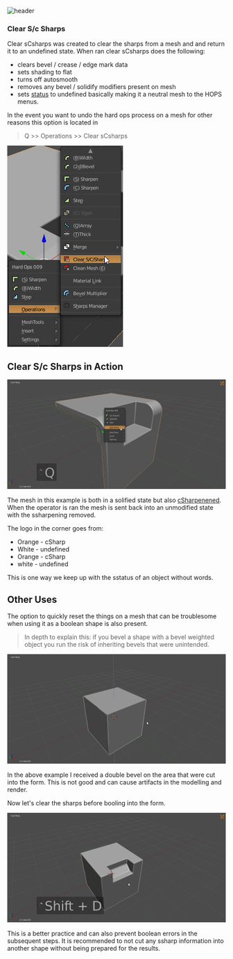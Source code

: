 ![header](img/banner.gif)

### Clear S/c Sharps

Clear sCsharps was created to clear the sharps from a mesh and and return it to an undefined state. When ran clear sCsharps does the following:

- clears bevel / crease / edge mark data
- sets shading to flat
- turns off autosmooth
- removes any bevel / solidify modifiers present on mesh
- sets [status](sstatus.md) to undefined basically making it a neutral mesh to the HOPS menus.

In the event you want to undo the hard ops process on a mesh for other reasons this option is located in

> Q >> Operations >> Clear sCsharps

![cs1](img/clearssharps/cs1.png)

## Clear S/c Sharps in Action

![cs1](img/clearssharps/cs2.gif)

The mesh in this example is both in a solified state but also [cSharpenened](csharpen.md). When the operator is ran the mesh is sent back into an unmodified state with the ssharpening removed.

The logo in the corner goes from:
- Orange - cSharp
- White - undefined
- Orange - cSharp
- white - undefined

This is one way we keep up with the sstatus of an object without words.

## Other Uses

The option to quickly reset the things on a mesh that can be troublesome when using it as a boolean shape is also present.

> In depth to explain this: if you bevel a shape with a bevel weighted object you run the risk of inheriting bevels that were unintended.

![cs1](img/clearssharps/cs3.gif)

In the above example I received a double bevel on the area that were cut into the form. This is not good and can cause artifacts in the modelling and render.

Now let's clear the sharps before booling into the form.

![cs1](img/clearssharps/cs4.gif)

This is a better practice and can also prevent boolean errors in the subsequent steps. It is recommended to not cut any ssharp information into another shape without being prepared for the results.
